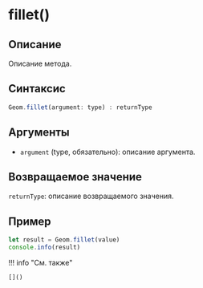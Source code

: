 # fillet()

## Описание
Описание метода.

## Синтаксис
```javascript
Geom.fillet(argument: type) : returnType
```

## Аргументы
- `argument` (type, обязательно): описание аргумента.

## Возвращаемое значение
`returnType`: описание возвращаемого значения.

## Пример
```javascript linenums="1"
let result = Geom.fillet(value)
console.info(result)
```

!!! info "См. также"

    []()

